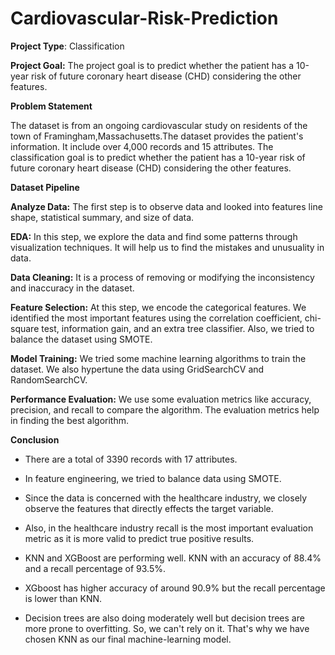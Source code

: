 # Cardiovascular-Risk-Prediction
**Project Type**: Classification

**Project Goal:** The project goal is to predict whether the patient has a 10-year risk of future coronary heart disease (CHD) considering the other features.

**Problem Statement**

The dataset is from an ongoing cardiovascular study on residents of the town of Framingham,Massachusetts.The dataset provides the patient's information. It include over 4,000 records and 15 attributes.
The classification goal is to predict whether the patient has a 10-year risk of future coronary heart disease (CHD) considering the other features.

**Dataset Pipeline**

**Analyze Data:** The first step is to observe data and looked into features line shape, statistical summary, and size of data.

**EDA:** In this step, we explore the data and find some patterns through visualization techniques. It will help us to find the mistakes and unusuality in data.

**Data Cleaning:** It is a process of removing or modifying the inconsistency and inaccuracy in the dataset.

**Feature Selection:** At this step, we encode the categorical features. We identified the most important features using the correlation coefficient, chi-square test, information gain, and an extra tree classifier. Also, we tried to balance the dataset using SMOTE.

**Model Training:** We tried some machine learning algorithms to train the dataset. We also hypertune the data using GridSearchCV and RandomSearchCV.

**Performance Evaluation:** We use some evaluation metrics like accuracy, precision, and recall to compare the algorithm. The evaluation metrics help in finding the best algorithm.

**Conclusion**

- There are a total of 3390 records with 17 attributes.

- In feature engineering, we tried to balance data using SMOTE.

- Since the data is concerned with the healthcare industry, we closely observe the features that directly effects the target variable.

- Also, in the healthcare industry recall is the most important evaluation metric as it is more valid to predict true positive results.

- KNN and XGBoost are performing well. KNN with an accuracy of 88.4% and a recall percentage of 93.5%.

- XGboost has higher accuracy of around 90.9% but the recall percentage is lower than KNN.

- Decision trees are also doing moderately well but decision trees are more prone to overfitting. So, we can't rely on it. That's why we have chosen KNN as our final machine-learning model.
